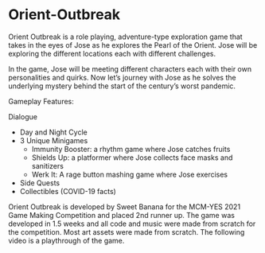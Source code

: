 # Orient-Outbreak

Orient Outbreak is a role playing, adventure-type exploration game that takes in the eyes of Jose as he explores the Pearl of the Orient. Jose will be exploring the different locations each with different challenges. 

In the game, Jose will be meeting different characters each with their own personalities and quirks. Now let’s journey with Jose as he solves the underlying mystery behind the start of the century’s worst  pandemic. 

Gameplay Features:

Dialogue 
- Day and Night Cycle
- 3 Unique Minigames
    - Immunity Booster: a rhythm game where Jose catches fruits
    - Shields Up:  a platformer where Jose collects face masks and sanitizers
    - Werk It: A rage button mashing game where Jose exercises
- Side Quests
- Collectibles (COVID-19 facts)

Orient Outbreak is developed by Sweet Banana for the MCM-YES 2021 Game Making Competition and placed 2nd runner up. The game was developed in 1.5 weeks and all code and music were made from scratch for the competition. Most art assets were made from scratch. The following video is a playthrough of the game.
